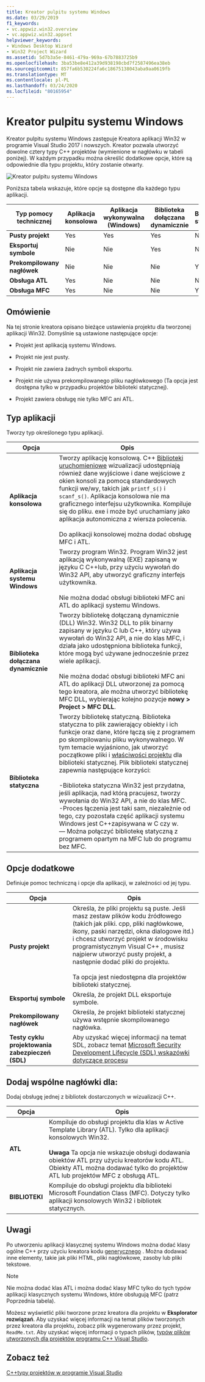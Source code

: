 ```yaml
---
title: Kreator pulpitu systemu Windows
ms.date: 03/29/2019
f1_keywords:
- vc.appwiz.win32.overview
- vc.appwiz.win32.appset
helpviewer_keywords:
- Windows Desktop Wizard
- Win32 Project Wizard
ms.assetid: 5d7b3a5e-8461-479a-969a-67b7883725b9
ms.openlocfilehash: 3ba53be8e412a39d938198cbd7f2587496ea38eb
ms.sourcegitcommit: 857fa6b530224fa6c18675138043aba9aa0619fb
ms.translationtype: MT
ms.contentlocale: pl-PL
ms.lasthandoff: 03/24/2020
ms.locfileid: "80165954"
---
```

# <a name="windows-desktop-wizard"></a>Kreator pulpitu systemu Windows

Kreator pulpitu systemu Windows zastępuje Kreatora aplikacji Win32 w programie Visual Studio 2017 i nowszych. Kreator pozwala utworzyć dowolne cztery typy C++ projektów (wymienione w nagłówku w tabeli poniżej). W każdym przypadku można określić dodatkowe opcje, które są odpowiednie dla typu projektu, który zostanie otwarty.

   ![Kreator pulpitu systemu Windows](media/windows-desktop-wizard.png)

Poniższa tabela wskazuje, które opcje są dostępne dla każdego typu aplikacji.

|Typ pomocy technicznej|Aplikacja konsolowa|Aplikacja wykonywalna (Windows)|Biblioteka dołączana dynamicznie|Biblioteka statyczna|
|---------------------|-------------------------|----------------------------------------|---------------------------|--------------------|
|**Pusty projekt**|Yes|Yes|Yes|Nie|
|**Eksportuj symbole**|Nie|Nie|Yes|Nie|
|**Prekompilowany nagłówek**|Nie|Nie|Nie|Yes|
|**Obsługa ATL**|Yes|Nie|Nie|Nie|
|**Obsługa MFC**|Yes|Nie|Nie|Yes|

## <a name="overview"></a>Omówienie

Na tej stronie kreatora opisano bieżące ustawienia projektu dla tworzonej aplikacji Win32. Domyślnie są ustawione następujące opcje:

- Projekt jest aplikacją systemu Windows.

- Projekt nie jest pusty.

- Projekt nie zawiera żadnych symboli eksportu.

- Projekt nie używa prekompilowanego pliku nagłówkowego (Ta opcja jest dostępna tylko w przypadku projektów biblioteki statycznej).

- Projekt zawiera obsługę nie tylko MFC ani ATL.

## <a name="application-type"></a>Typ aplikacji

Tworzy typ określonego typu aplikacji.

|Opcja|Opis|
|------------|-----------------|
|**Aplikacja konsolowa**|Tworzy aplikację konsolową. C++ [Biblioteki uruchomieniowe](../c-runtime-library/c-run-time-library-reference.md) wizualizacji udostępniają również dane wyjściowe i dane wejściowe z okien konsoli za pomocą standardowych funkcji we/wy, takich jak `printf_s()` i `scanf_s()`. Aplikacja konsolowa nie ma graficznego interfejsu użytkownika. Kompiluje się do pliku. exe i może być uruchamiany jako aplikacja autonomiczna z wiersza polecenia.<br /><br /> Do aplikacji konsolowej można dodać obsługę MFC i ATL.|
|**Aplikacja systemu Windows**|Tworzy program Win32. Program Win32 jest aplikacją wykonywalną (EXE) zapisaną w języku C C++lub, przy użyciu wywołań do Win32 API, aby utworzyć graficzny interfejs użytkownika.<br /><br /> Nie można dodać obsługi biblioteki MFC ani ATL do aplikacji systemu Windows.|
|**Biblioteka dołączana dynamicznie**|Tworzy bibliotekę dołączaną dynamicznie (DLL) Win32. Win32 DLL to plik binarny zapisany w języku C lub C++, który używa wywołań do Win32 API, a nie do klas MFC, i działa jako udostępniona biblioteka funkcji, które mogą być używane jednocześnie przez wiele aplikacji.<br /><br /> Nie można dodać obsługi biblioteki MFC ani ATL do aplikacji DLL utworzonej za pomocą tego kreatora, ale można utworzyć bibliotekę MFC DLL, wybierając kolejno pozycje **nowy > Project > MFC DLL**.|
|**Biblioteka statyczna**|Tworzy bibliotekę statyczną. Biblioteka statyczna to plik zawierający obiekty i ich funkcje oraz dane, które łączą się z programem po skompilowaniu pliku wykonywalnego. W tym temacie wyjaśniono, jak utworzyć początkowe pliki i [właściwości projektu](../build/reference/property-pages-visual-cpp.md) dla biblioteki statycznej. Plik biblioteki statycznej zapewnia następujące korzyści:<br /><br />-Biblioteka statyczna Win32 jest przydatna, jeśli aplikacja, nad którą pracujesz, tworzy wywołania do Win32 API, a nie do klas MFC.<br />-Proces łączenia jest taki sam, niezależnie od tego, czy pozostała część aplikacji systemu Windows jest C++zapisywana w C czy w.<br />— Można połączyć bibliotekę statyczną z programem opartym na MFC lub do programu bez MFC.|

## <a name="additional-options"></a>Opcje dodatkowe

Definiuje pomoc techniczną i opcje dla aplikacji, w zależności od jej typu.

|Opcja|Opis|
|------------|-----------------|
|**Pusty projekt**|Określa, że pliki projektu są puste. Jeśli masz zestaw plików kodu źródłowego (takich jak pliki. cpp, pliki nagłówkowe, ikony, paski narzędzi, okna dialogowe itd.) i chcesz utworzyć projekt w środowisku programistycznym Visual C++ , musisz najpierw utworzyć pusty projekt, a następnie dodać pliki do projektu.<br /><br /> Ta opcja jest niedostępna dla projektów biblioteki statycznej.|
|**Eksportuj symbole**|Określa, że projekt DLL eksportuje symbole.|
|**Prekompilowany nagłówek**|Określa, że projekt biblioteki statycznej używa wstępnie skompilowanego nagłówka.|
|**Testy cyklu projektowania zabezpieczeń (SDL)**|Aby uzyskać więcej informacji na temat SDL, zobacz temat [Microsoft Security Development Lifecycle (SDL) wskazówki dotyczące procesu](../build/reference/sdl-enable-additional-security-checks.md)|

## <a name="add-common-headers-for"></a>Dodaj wspólne nagłówki dla:

Dodaj obsługę jednej z bibliotek dostarczonych w wizualizacji C++.

|Opcja|Opis|
|------------|-----------------|
|**ATL**|Kompiluje do obsługi projektu dla klas w Active Template Library (ATL). Tylko dla aplikacji konsolowych Win32.<br /><br /> **Uwaga** Ta opcja nie wskazuje obsługi dodawania obiektów ATL przy użyciu kreatorów kodu ATL. Obiekty ATL można dodawać tylko do projektów ATL lub projektów MFC z obsługą ATL.|
|**BIBLIOTEKI**|Kompiluje do obsługi projektu dla biblioteki Microsoft Foundation Class (MFC). Dotyczy tylko aplikacji konsolowych Win32 i bibliotek statycznych.|

## <a name="remarks"></a>Uwagi

Po utworzeniu aplikacji klasycznej systemu Windows można dodać klasy ogólne C++ przy użyciu kreatora kodu [generycznego](../ide/generic-cpp-class-wizard.md) . Można dodawać inne elementy, takie jak pliki HTML, pliki nagłówkowe, zasoby lub pliki tekstowe.

> [!NOTE]
> Nie można dodać klas ATL i można dodać klasy MFC tylko do tych typów aplikacji klasycznych systemu Windows, które obsługują MFC (patrz Poprzednia tabela).

Możesz wyświetlić pliki tworzone przez kreatora dla projektu w **Eksplorator rozwiązań**. Aby uzyskać więcej informacji na temat plików tworzonych przez kreatora dla projektu, zobacz plik wygenerowany przez projekt, `ReadMe.txt`. Aby uzyskać więcej informacji o typach plików, [typów plików utworzonych dla projektów programu C++ Visual Studio](../build/reference/file-types-created-for-visual-cpp-projects.md).

## <a name="see-also"></a>Zobacz też

[C++typy projektów w programie Visual Studio](../build/reference/visual-cpp-project-types.md)

